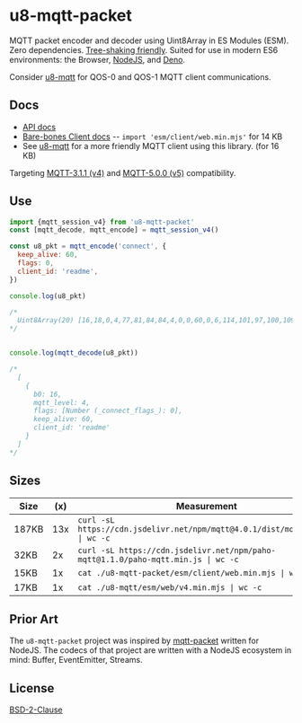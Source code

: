 # u8-mqtt-packet

MQTT packet encoder and decoder using Uint8Array in ES Modules (ESM).
Zero dependencies. [Tree-shaking friendly](https://rollupjs.org/guide/en/).
Suited for use in modern ES6 environments: the Browser, [NodeJS](https://nodejs.org/en/), and [Deno](https://deno.land/).

Consider [u8-mqtt][] for QOS-0 and QOS-1 MQTT client communications.

 [u8-mqtt]: https://github.com/shanewholloway/js-u8-mqtt


## Docs

- [API docs](./docs/api.md)
- [Bare-bones Client docs](./docs/client.md) -- `import 'esm/client/web.min.mjs'` for 14 KB 
- See [u8-mqtt][] for a more friendly MQTT client using this library. (for 16 KB)



Targeting [MQTT-3.1.1 (v4)][spec-3.1.1] and [MQTT-5.0.0 (v5)][spec-5.0.0] compatibility.

 [spec-5.0.0]: https://docs.oasis-open.org/mqtt/mqtt/v5.0/os/mqtt-v5.0-os.html
 [spec-3.1.1]: http://docs.oasis-open.org/mqtt/mqtt/v3.1.1/os/mqtt-v3.1.1-os.html


## Use

```javascript
import {mqtt_session_v4} from 'u8-mqtt-packet'
const [mqtt_decode, mqtt_encode] = mqtt_session_v4()

const u8_pkt = mqtt_encode('connect', {
  keep_alive: 60,
  flags: 0,
  client_id: 'readme',
})

console.log(u8_pkt)

/*
  Uint8Array(20) [16,18,0,4,77,81,84,84,4,0,0,60,0,6,114,101,97,100,109,101]
*/


console.log(mqtt_decode(u8_pkt))

/*
  [
    {
      b0: 16,
      mqtt_level: 4,
      flags: [Number (_connect_flags_): 0],
      keep_alive: 60,
      client_id: 'readme'
    }
  ]
*/
```


## Sizes

| Size  | (x) | Measurement
|-------|-----|------------
| 187KB | 13x | `curl -sL https://cdn.jsdelivr.net/npm/mqtt@4.0.1/dist/mqtt.min.js  \| wc -c`
|  32KB |  2x | `curl -sL https://cdn.jsdelivr.net/npm/paho-mqtt@1.1.0/paho-mqtt.min.js \| wc -c`
|  15KB |  1x | `cat ./u8-mqtt-packet/esm/client/web.min.mjs \| wc -c`
|  17KB |  1x | `cat ./u8-mqtt/esm/web/v4.min.mjs \| wc -c`


## Prior Art

The `u8-mqtt-packet` project was inspired by [mqtt-packet](https://github.com/mqttjs/mqtt-packet) written for NodeJS. The codecs of that project are written with a NodeJS ecosystem in mind: Buffer, EventEmitter, Streams.


## License

[BSD-2-Clause](LICENSE)

